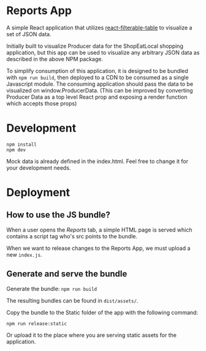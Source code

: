 # Reports App

A simple React application that utilizes [react-filterable-table](https://www.npmjs.com/package/react-filterable-table) to visualize a set of JSON data.

Initially built to visualize Producer data for the ShopEatLocal shopping application, but this app can be used to visualize any arbitrary JSON data as described in the above NPM package.

To simplify consumption of this application, it is designed to be bundled with `npm run build`, then deployed to a CDN to be consumed as a single Javascript module. The consuming application should pass the data to be visualized on window.ProducerData. (This can be improved by converting Producer Data as a top level React prop and exposing a render function which accepts those props)

# Development

```
npm install
npm dev
```

Mock data is already defined in the index.html. Feel free to change it for your development needs.

# Deployment

## How to use the JS bundle?

When a user opens the _Reports_ tab, a simple HTML page is served which contains a script tag who's src points to the bundle.

When we want to release changes to the Reports App, we must upload a new `index.js`.

## Generate and serve the bundle

Generate the bundle:
`npm run build`

The resulting bundles can be found in `dist/assets/`.

Copy the bundle to the Static folder of the app with the following command:

```
npm run release:static
```

Or upload it to the place where you are serving static assets for the application.
